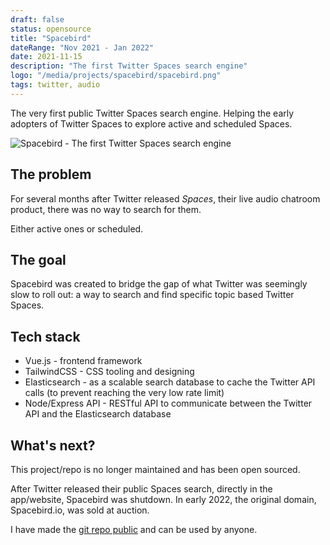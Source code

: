```yaml
---
draft: false
status: opensource
title: "Spacebird"
dateRange: "Nov 2021 - Jan 2022"
date: 2021-11-15
description: "The first Twitter Spaces search engine"
logo: "/media/projects/spacebird/spacebird.png"
tags: twitter, audio
---
```


The very first public Twitter Spaces search engine. Helping the early adopters
of Twitter Spaces to explore active and scheduled Spaces.

![Spacebird - The first Twitter Spaces search engine](/media/projects/spacebird/header.png)

## The problem

For several months after Twitter released _Spaces_, their live audio chatroom
product, there was no way to search for them.

Either active ones or scheduled.

## The goal

Spacebird was created to bridge the gap of what Twitter was seemingly slow to
roll out: a way to search and find specific topic based Twitter Spaces.

## Tech stack

- Vue.js - frontend framework
- TailwindCSS - CSS tooling and designing
- Elasticsearch - as a scalable search database to cache the Twitter API calls
  (to prevent reaching the very low rate limit)
- Node/Express API - RESTful API to communicate between the Twitter API and the
  Elasticsearch database

## What's next?

This project/repo is no longer maintained and has been open sourced.

After Twitter released their public Spaces search, directly in the app/website,
Spacebird was shutdown. In early 2022, the original domain, Spacebird.io, was
sold at auction.

I have made the [git repo public](https://github.com/nickfrosty/spacebird) and
can be used by anyone.
